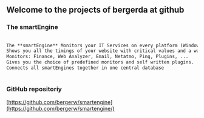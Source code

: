 ## Welcome to the projects of bergerda at github
 
 
### The smartEngine
 
 
```markdown
 
The **smartEngine** Monitors your IT Services on every platform (Windows, Mac, Linux).
Shows you all the timings of your website with critical values and a waterfall diagram.
Monitors: Finance, Web Analyzer, Email, Netatmo, Ping, Plugins, ...
Gives you the choice of predefined monitors and self written plugins.
Connects all smartEngines together in one central database
 
```
### GitHub repositoriy
 
[https://github.com/bergerw/smartengine](https://github.com/bergerw/smartengine/)
